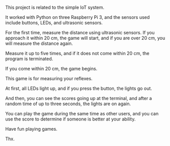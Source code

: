 This project is related to the simple IoT system.

It worked with Python on three Raspberry Pi 3, and the sensors used include buttons, LEDs, and ultrasonic sensors.

For the first time, measure the distance using ultrasonic sensors.
If you approach it within 20 cm, the game will start, and if you are over 20 cm, you will measure the distance again.

Measure it up to five times, and if it does not come within 20 cm, the program is terminated.

If you come within 20 cm, the game begins.

This game is for measuring your reflexes.

At first, all LEDs light up, and if you press the button, the lights go out.

And then, you can see the scores going up at the terminal, and after a random time of up to three seconds, the lights are on again.

You can play the game during the same time as other users, and you can use the score to determine if someone is better at your ability.

Have fun playing games.

Thx.
